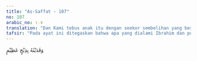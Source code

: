 ```yaml
---
title: "As-Saffat - 107"
no: 107
arabic_no: ١٠٧
translation: "Dan Kami tebus anak itu dengan seekor sembelihan yang besar."
tafsir: "Pada ayat ini ditegaskan bahwa apa yang dialami Ibrahim dan putranya itu merupakan batu ujian yang amat berat. Memang hak Allah untuk menguji hamba yang dikehendaki-Nya dengan bentuk ujian yang dipilih-Nya berupa beban dan kewajiban yang berat. Bila ujian itu telah ditetapkan, tidak seorang pun yang dapat menolak dan menghindarinya. Di balik cobaan-cobaan yang berat itu, tentu terdapat hikmah dan rahasia yang tidak terjangkau oleh pikiran manusia.\n\nIsmail yang semula dijadikan kurban untuk menguji ketaatan Ibrahim, diganti Allah dengan seekor domba besar yang putih bersih dan tidak ada cacatnya. Peristiwa penyembelihan kambing oleh Nabi Ibrahim ini yang menjadi dasar ibadah kurban untuk mendekatkan diri kepada Allah, dilanjutkan oleh syariat Nabi Muhammad. Ibadah kurban ini dilaksanakan pada hari raya haji/raya kurban atau pada hari-hari tasyriq, yakni tiga hari berturut-turut sesudah hari raya kurban, tanggal 11, 12, 13 Zulhijah.\n\nHewan kurban terdiri dari binatang-binatang ternak seperti unta, sapi, kerbau, dan kambing. Diisyaratkan binatang kurban itu tidak cacat badannya, tidak sakit, dan cukup umur. Menyembelih binatang untuk kurban ini hukumnya sunnah muakkadah(sunah yang ditekankan).\n\nFirman Allah:\n\nMaka laksanakanlah salat karena Tuhanmu, dan berkurbanlah (sebagai ibadah dan mendekatkan diri kepada Allah). (al-Kautsar/108: 2)\n\nDengan disyariatkannya ibadah kurban dalam agama Islam, maka peristiwa Ibrahim menyembelih anaknya akan tetap dikenang selama-lamanya dan diikuti oleh umatnya. Ibadah kurban juga menyemarakkan agama Islam karena daging-daging kurban itu dibagi-bagikan kepada masyarakat terutama kepada fakir miskin."
---
```

وَفَدَيْنٰهُ بِذِبْحٍ عَظِيْمٍ